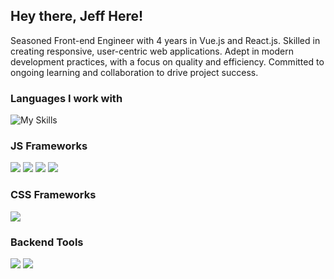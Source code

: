 ## Hey there, Jeff Here!

Seasoned Front-end Engineer with 4 years in Vue.js and React.js. Skilled in creating responsive, user-centric web applications. Adept in modern development practices, with a focus on quality and efficiency. Committed to ongoing learning and collaboration to drive project success.


### Languages I work with 

![My Skills](https://skillicons.dev/icons?i=ts,js,html,css)


### JS Frameworks

[<img src="https://api.iconify.design/vscode-icons:file-type-astro.svg?height=46" />][astro] [<img src="https://skillicons.dev/icons?i=nuxtjs" />][nuxt] [<img src="https://skillicons.dev/icons?i=vue" />][vue] [<img src="https://skillicons.dev/icons?i=react" />][react]
### CSS Frameworks

[<img src="https://skillicons.dev/icons?i=tailwind" />][tailwind]

### Backend Tools

[<img src="https://skillicons.dev/icons?i=supabase" />][supabase] [<img src="https://skillicons.dev/icons?i=appwrite" />][appwrite]







[astro]: https://astro.build
[vue]: https://vuejs.org
[nuxt]: https://nuxt.com
[react]: https://react.dev
[tailwind]: https://tailwindcss.com
[supabase]: https://supabase.com
[appwrite]: https://appwrite.io


